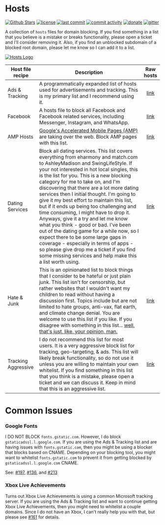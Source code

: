 # Hosts

[![Github Stars](https://img.shields.io/github/stars/lightswitch05/hosts)](https://github.com/lightswitch05/hosts)
[![license](https://img.shields.io/github/license/lightswitch05/hosts.svg)](https://github.com/lightswitch05/hosts/blob/master/LICENSE)
[![last commit](https://img.shields.io/github/last-commit/lightswitch05/hosts.svg)](https://github.com/lightswitch05/hosts/commits/master)
[![commit activity](https://img.shields.io/github/commit-activity/y/lightswitch05/hosts.svg)](https://github.com/lightswitch05/hosts/commits/master)
[![donate](https://img.shields.io/badge/Donate-EFF-orange.svg)](https://supporters.eff.org/donate)
[![gitter](https://img.shields.io/gitter/room/lightswitch05/hosts.svg)](https://gitter.im/lightswitch05/hosts)

A collection of `hosts` files for domain blocking. If you find something in a list that you believe is a mistake or breaks functionality, please open a ticket and I'll consider removing it. Also, if you find an unblocked subdomain of a blocked root domain, please let me know so I can add it to a list.

[![Hosts Logo](https://raw.githubusercontent.com/lightswitch05/hosts/master/docs/logo.png)](https://www.github.developerdan.com/hosts/)

Host file recipe | Description | Raw hosts
---------------- | ----------- |:---------:
Ads & Tracking | A programmatically expanded list of hosts used for advertisements and tracking. This is my primary list and I recommend using it. | [link](https://www.github.developerdan.com/hosts/lists/ads-and-tracking-extended.txt)
Facebook | A hosts file to block all Facebook and Facebook related services, including Messenger, Instagram, and WhatsApp. | [link](https://www.github.developerdan.com/hosts/lists/facebook-extended.txt)
AMP Hosts | [Google's Accelerated Mobile Pages (AMP)](https://www.theregister.co.uk/2017/05/19/open_source_insider_google_amp_bad_bad_bad/) are taking over the web. Block AMP pages with this list. | [link](https://www.github.developerdan.com/hosts/lists/amp-hosts-extended.txt)
Dating Services | Block all dating services. This list covers everything from eharmony and match.com to AshleyMadison and SwingLifeStyle. If your not interested in hot local singles, this is the list for you. This is a new blocking category for me to take on, and I'm discovering that there are a lot more dating services then I initial thought. I'm going to give it my best effort to maintain this list, but if it ends up being too challenging and time consuming, I might have to drop it. Anyways, give it a try and let me know what you think - good or bad. I've been out of the dating game for a while now, so I expect there to be some large gaps in coverage - especially in terms of apps - so please give drop me a ticket if you find some missing services and help make this a list worth using. | [link](https://www.github.developerdan.com/hosts/lists/dating-services-extended.txt)
Hate & Junk | This is an opinionated list to block things that I consider to be hateful or just plain junk. This list isn't for censorship, but rather websites that I wouldn't want my children to read without having a discussion first. Topics include but are not limited to hate groups, anti-vax, flat earth, and climate change denial. You are welcome to use this list if you like. If you disagree with something in this list... [well, that's just, like, your opinion, man.](https://www.youtube.com/watch?v=pWdd6_ZxX8c) | [link](https://www.github.developerdan.com/hosts/lists/hate-and-junk-extended.txt)
Tracking Aggressive | I do not recommend this list for most users. It is a very aggressive block list for tracking, geo-targeting, & ads. This list will likely break functionality, so do not use it unless you are willing to maintain your own whitelist. If you find something in this list that you think is a mistake, please open a ticket and we can discuss it. Keep in mind that this is an aggressive list. | [link](https://www.github.developerdan.com/hosts/lists/tracking-aggressive-extended.txt)


# Common Issues

### Google Fonts

I DO NOT BLOCK `fonts.gstatic.com`. However, I do block `gstaticadssl.l.google.com`. If you are using the Ads & Tracking list and are having issues with `fonts.gstatic.com`, then you might be using a blocker that blocks based on CNAME. Depending on your blocking tool, you might want to whitelist `fonts.gstatic.com` to prevent it from getting blocked by `gstaticadssl.l.google.com` CNAME.

See: [#197](https://github.com/lightswitch05/hosts/issues/197), [#136](https://github.com/lightswitch05/hosts/issues/136), and [#213](https://github.com/lightswitch05/hosts/issues/213)

### Xbox Live Achievements

Turns out Xbox Live Achievements is using a common Microsoft tracking server. If you are using the Ads & Tracking list and want to continue getting Xbox Live Achievements, then you might need to whitelist a couple domains. Since I do not have an Xbox, I can't really help you with that, but please see [#161](https://github.com/lightswitch05/hosts/issues/161) for details.
